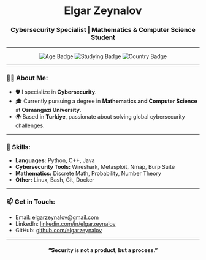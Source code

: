 <h1 align="center">  Elgar Zeynalov</h1>
<h3 align="center">Cybersecurity Specialist | Mathematics & Computer Science Student</h3>

---

<p align="center">
  <img src="https://img.shields.io/badge/Age-17-blue" alt="Age Badge">
  <img src="https://img.shields.io/badge/Studying-Mathematics%20%26%20Computer%20Science-brightgreen" alt="Studying Badge">
  <img src="https://img.shields.io/badge/Country-Turkiye-red" alt="Country Badge">
</p>

---

### 👨‍💻 About Me:
- 🛡️ I specialize in **Cybersecurity**.
- 🎓 Currently pursuing a degree in **Mathematics and Computer Science** at **Osmangazi University**.
- 🌍 Based in **Turkiye**, passionate about solving global cybersecurity challenges.
  
---

### 🚀 Skills:
- **Languages:** Python, C++, Java
- **Cybersecurity Tools:** Wireshark, Metasploit, Nmap, Burp Suite
- **Mathematics:** Discrete Math, Probability, Number Theory
- **Other:** Linux, Bash, Git, Docker

---

### 📫 Get in Touch:
- Email: [elgarzeynalov@gmail.com](mailto:elgarzeynalov@gmail.com)
- LinkedIn: [linkedin.com/in/elgarzeynalov](https://www.linkedin.com/in/elgarzeynalov)
- GitHub: [github.com/elgarzeynalov](https://github.com/elgarzeynalov)

---



<h4 align="center">“Security is not a product, but a process.”</h4>
